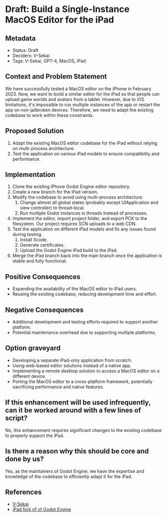 # Draft: Build a Single-Instance MacOS Editor for the iPad

## Metadata

- Status: Draft
- Deciders: V-Sekai
- Tags: V-Sekai, GPT-4, MacOS, iPad

## Context and Problem Statement

We have successfully tested a MacOS editor on the iPhone in February 2023. Now, we want to build a similar editor for the iPad so that people can upload game worlds and avatars from a tablet. However, due to iOS limitations, it's impossible to run multiple instances of the app or restart the app on non-jailbroken devices. Therefore, we need to adapt the existing codebase to work within these constraints.

## Proposed Solution

1. Adapt the existing MacOS editor codebase for the iPad without relying on multi-process architecture.
2. Test the application on various iPad models to ensure compatibility and performance.

## Implementation

1. Clone the existing iPhone Godot Engine editor repository.
2. Create a new branch for the iPad version.
3. Modify the codebase to avoid using multi-process architecture:
   1. Change almost all global states (probably except UIApplication and view controller) to thread-local.
   2. Run multiple Godot instances in threads instead of processes.
4. Implement the editor, import project folder, and export PCK to the filesystem. Our project requires SCN uploads to a web CDN.
5. Test the application on different iPad models and fix any issues found during testing.
   1. Install Xcode.
   2. Generate certificates.
   3. Upload the Godot Engine iPad build to the iPad.
6. Merge the iPad branch back into the main branch once the application is stable and fully functional.

## Positive Consequences

- Expanding the availability of the MacOS editor to iPad users.
- Reusing the existing codebase, reducing development time and effort.

## Negative Consequences

- Additional development and testing efforts required to support another platform.
- Potential maintenance overhead due to supporting multiple platforms.

## Option graveyard

- Developing a separate iPad-only application from scratch.
- Using web-based editor solutions instead of a native app.
- Implementing a remote desktop solution to access a MacOS editor on a different device.
- Porting the MacOS editor to a cross-platform framework, potentially sacrificing performance and native features.

## If this enhancement will be used infrequently, can it be worked around with a few lines of script?

No, this enhancement requires significant changes to the existing codebase to properly support the iPad.

## Is there a reason why this should be core and done by us?

Yes, as the maintainers of Godot Engine, we have the expertise and knowledge of the codebase to efficiently adapt it for the iPad.

## References

- [V-Sekai](https://v-sekai.org/)
- [iPad fork of of Godot Engine](https://github.com/V-Sekai/godot/tree/groups-4.x-ios)
